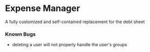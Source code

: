 # Expense Manager

A fully customized and self-contained replacement for the debt sheet



### Known Bugs
* deleting a user will not properly handle the user's groups


